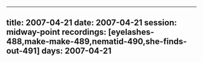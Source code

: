 
---
title: 2007-04-21
date:  2007-04-21
session: midway-point
recordings: [eyelashes-488,make-make-489,nematid-490,she-finds-out-491]
days: 2007-04-21
---
